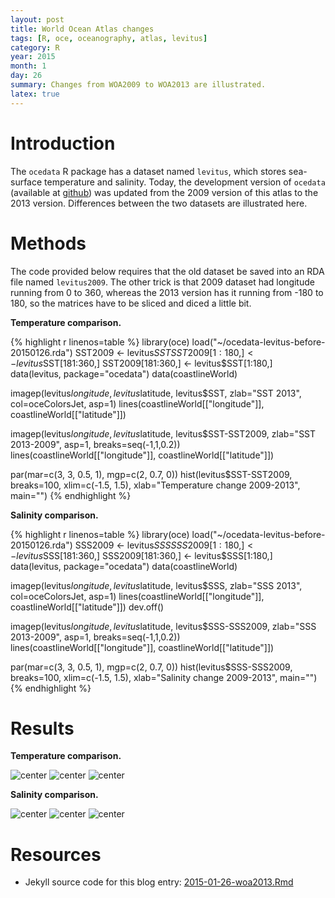 ```yaml
---
layout: post
title: World Ocean Atlas changes
tags: [R, oce, oceanography, atlas, levitus]
category: R
year: 2015
month: 1
day: 26
summary: Changes from WOA2009 to WOA2013 are illustrated.
latex: true
---
```


# Introduction

The ``ocedata`` R package has a dataset named ``levitus``, which stores sea-surface temperature and salinity. Today, the development version of ``ocedata`` (available at [github](https://github.com/dankelley/ocedata)) was updated from the 2009 version of this atlas to the 2013 version. Differences between the two datasets are illustrated here.

# Methods

The code provided below requires that the old dataset be saved into an RDA file named ``levitus2009``. The other trick is that 2009 dataset had longitude running from 0 to 360, whereas the 2013 version has it running from -180 to 180, so the matrices have to be sliced and diced a little bit.


**Temperature comparison.**

{% highlight r linenos=table %}
library(oce)
load("~/ocedata-levitus-before-20150126.rda")
SST2009 <- levitus$SST
SST2009[1:180,] <- levitus$SST[181:360,]
SST2009[181:360,] <- levitus$SST[1:180,]
data(levitus, package="ocedata")
data(coastlineWorld)

imagep(levitus$longitude, levitus$latitude, levitus$SST, zlab="SST 2013", col=oceColorsJet, asp=1)
lines(coastlineWorld[["longitude"]], coastlineWorld[["latitude"]])

imagep(levitus$longitude, levitus$latitude, levitus$SST-SST2009, zlab="SST 2013-2009", asp=1, breaks=seq(-1,1,0.2))
lines(coastlineWorld[["longitude"]], coastlineWorld[["latitude"]])

par(mar=c(3, 3, 0.5, 1), mgp=c(2, 0.7, 0))
hist(levitus$SST-SST2009, breaks=100, xlim=c(-1.5, 1.5), xlab="Temperature change 2009-2013", main="")
{% endhighlight %}



**Salinity comparison.**

{% highlight r linenos=table %}
library(oce)
load("~/ocedata-levitus-before-20150126.rda")
SSS2009 <- levitus$SSS
SSS2009[1:180,] <- levitus$SSS[181:360,]
SSS2009[181:360,] <- levitus$SSS[1:180,]
data(levitus, package="ocedata")
data(coastlineWorld)

imagep(levitus$longitude, levitus$latitude, levitus$SSS, zlab="SSS 2013", col=oceColorsJet, asp=1)
lines(coastlineWorld[["longitude"]], coastlineWorld[["latitude"]])
dev.off()

imagep(levitus$longitude, levitus$latitude, levitus$SSS-SSS2009, zlab="SSS 2013-2009", asp=1, breaks=seq(-1,1,0.2))
lines(coastlineWorld[["longitude"]], coastlineWorld[["latitude"]])

par(mar=c(3, 3, 0.5, 1), mgp=c(2, 0.7, 0))
hist(levitus$SSS-SSS2009, breaks=100, xlim=c(-1.5, 1.5), xlab="Salinity change 2009-2013", main="")
{% endhighlight %}

# Results

**Temperature comparison.**

![center](http://dankelley.github.io/figs/2015-01-26-woa2013/T1.png) 
![center](http://dankelley.github.io/figs/2015-01-26-woa2013/T2.png) 
![center](http://dankelley.github.io/figs/2015-01-26-woa2013/T3.png) 


**Salinity comparison.**

![center](http://dankelley.github.io/figs/2015-01-26-woa2013/S1.png) 
![center](http://dankelley.github.io/figs/2015-01-26-woa2013/S2.png) 
![center](http://dankelley.github.io/figs/2015-01-26-woa2013/S3.png) 

# Resources

* Jekyll source code for this blog entry: [2015-01-26-woa2013.Rmd](https://raw.github.com/dankelley/dankelley.github.io/master/assets/2015-01-26-woa2013.Rmd)

